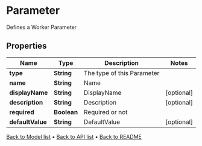 

# Parameter

Defines a Worker Parameter

## Properties

| Name | Type | Description | Notes |
|------------ | ------------- | ------------- | -------------|
|**type** | **String** | The type of this Parameter |  |
|**name** | **String** | Name |  |
|**displayName** | **String** | DisplayName |  [optional] |
|**description** | **String** | Description |  [optional] |
|**required** | **Boolean** | Required or not |  |
|**defaultValue** | **String** | DefaultValue |  [optional] |



[Back to Model list](../README.md#documentation-for-models) &#8226; [Back to API list](../README.md#documentation-for-api-endpoints) &#8226; [Back to README](../README.md)


